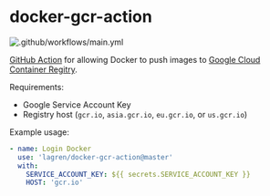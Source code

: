 # docker-gcr-action

![.github/workflows/main.yml](https://github.com/lagren/docker-gcr-action/workflows/.github/workflows/main.yml/badge.svg)

[GitHub Action](https://github.com/features/actions) for allowing Docker to push images to [Google Cloud Container Regitry](https://cloud.google.com/container-registry).

Requirements:
- Google Service Account Key
- Registry host (`gcr.io`, `asia.gcr.io`, `eu.gcr.io`, or `us.gcr.io`)

Example usage:
```yaml
- name: Login Docker
  use: 'lagren/docker-gcr-action@master'
  with:
    SERVICE_ACCOUNT_KEY: ${{ secrets.SERVICE_ACCOUNT_KEY }}
    HOST: 'gcr.io'

```